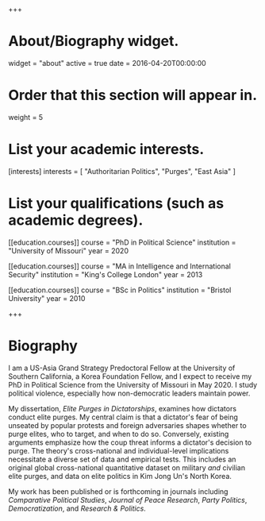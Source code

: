 +++
# About/Biography widget.
widget = "about"
active = true
date = 2016-04-20T00:00:00

# Order that this section will appear in.
weight = 5

# List your academic interests.
[interests]
  interests = [
    "Authoritarian Politics",
    "Purges",
    "East Asia"
  ]

# List your qualifications (such as academic degrees).
[[education.courses]]
  course = "PhD in Political Science"
  institution = "University of Missouri"
  year = 2020

[[education.courses]]
  course = "MA in Intelligence and International Security"
  institution = "King's College London"
  year = 2013

[[education.courses]]
  course = "BSc in Politics"
  institution = "Bristol University"
  year = 2010
 
+++

# Biography

I am a US-Asia Grand Strategy Predoctoral Fellow at the University of Southern California, a Korea Foundation Fellow, and I expect to receive my PhD in Political Science from the University of Missouri in May 2020. I study political violence, especially how non-democratic leaders maintain power.

My dissertation, *Elite Purges in Dictatorships*, examines how dictators conduct elite purges. My central claim is that a dictator's fear of being unseated by popular protests and foreign adversaries shapes whether to purge elites, who to target, and when to do so. Conversely, existing arguments emphasize how the coup threat informs a dictator's decision to purge. The theory's cross-national and individual-level implications necessitate a diverse set of data and empirical tests. This includes an original global cross-national quantitative dataset on military *and* civilian elite purges, and data on elite politics in Kim Jong Un's North Korea.

My work has been published or is forthcoming in journals including *Comparative Political Studies*, *Journal of Peace Research*, *Party Politics*, *Democratization*, and *Research & Politics*. 

